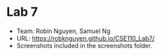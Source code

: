 # Lab 7
- Team: Robin Nguyen, Samuel Ng
- URL: https://robknguyen.github.io/CSE110_Lab7/
- Screenshots included in the screenshots folder.
